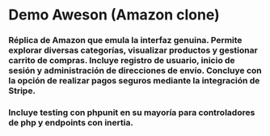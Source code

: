 # Demo Aweson (Amazon clone)

### Réplica de Amazon que emula la interfaz genuina. Permite explorar diversas categorías, visualizar productos y gestionar carrito de compras. Incluye registro de usuario, inicio de sesión y administración de direcciones de envío. Concluye con la opción de realizar pagos seguros mediante la integración de Stripe.
### Incluye testing con phpunit en su mayoría para controladores de php y endpoints con inertia.
